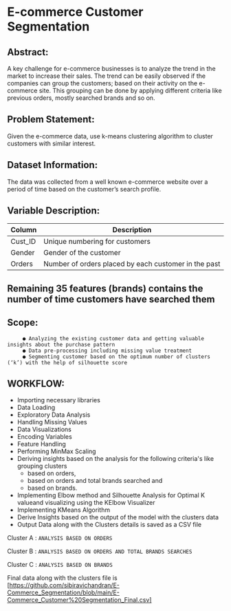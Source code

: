 # E-commerce Customer Segmentation

##  Abstract:

A key challenge for e-commerce businesses is to analyze the trend in the market to increase their sales. The trend can be easily observed if the companies can group the customers; based on their activity on the e-commerce site. This grouping can be done by applying different criteria like previous orders, mostly searched brands and so on.

##  Problem Statement:

Given the e-commerce data, use k-means clustering algorithm to cluster customers with similar interest.

##  Dataset Information:

The data was collected from a well known e-commerce website over a period of time based on the customer’s search profile.

##  Variable Description:

|    Column     |                     Description                      |
| ------------- | -----------------------------------------------------|
| Cust_ID       | Unique numbering for customers                       |
| Gender        | Gender of the customer                               |
| Orders        | Number of orders placed by each customer in the past |

## Remaining 35 features (brands) contains the number of time customers have searched them

## Scope:
         ● Analyzing the existing customer data and getting valuable insights about the purchase pattern
         ● Data pre-processing including missing value treatment
         ● Segmenting customer based on the optimum number of clusters (‘k’) with the help of silhouette score
         
## WORKFLOW:
* Importing necessary libraries
* Data Loading
* Exploratory Data Analysis
* Handling Missing Values
* Data Visualizations
* Encoding Variables
* Feature Handling
* Performing MinMax Scaling
* Deriving insights based on the analysis for the following criteria's like grouping clusters 
  * based on orders, 
  * based on orders and total brands searched and 
  * based on brands.
* Implementing Elbow method and Silhouette Analysis for Optimal K valueand visualizing using the KElbow Visualizer
* Implementing KMeans Algorithm
* Derive Insights based on the output of the model with the clusters data
* Output Data along with the Clusters details is saved as a CSV file

Cluster A : 
    `ANALYSIS BASED ON ORDERS`

Cluster B : 
    `ANALYSIS BASED ON ORDERS AND TOTAL BRANDS SEARCHES`

Cluster C :
    `ANALYSIS BASED ON BRANDS`

Final data along with the clusters file is [https://github.com/sibiravichandran/E-Commerce_Segmentation/blob/main/E-Commerce_Customer%20Segmentation_Final.csv]
 
 
 
